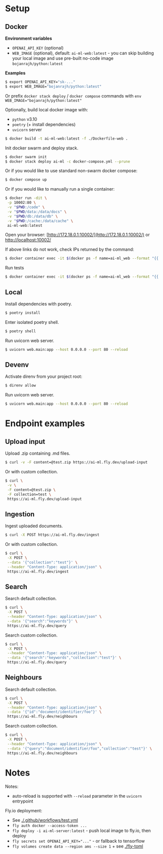 # Setup

## Docker

**Environment variables**

- `OPENAI_API_KEY` (optional)
- `WEB_IMAGE` (optional), default: `ai-ml-web:latest` - you can skip building your local image and use pre-built
  no-code image `bojanrajh/python:latest`

**Examples**

```bash
$ export OPENAI_API_KEY="sk-..."
$ export WEB_IMAGE="bojanrajh/python:latest"
```

Or prefix `docker stack deploy` / `docker compose` commands with `env WEB_IMAGE="bojanrajh/python:latest"`

Optionally, build local docker image with:

- `python` v3.10
- `poetry` (+ install dependencies)
- `uvicorn` server

```bash
$ docker build -t ai-ml-web:latest -f ./Dockerfile-web .
```

Init docker swarm and deploy stack.

```bash
$ docker swarm init
$ docker stack deploy ai-ml -c docker-compose.yml --prune
```

Or if you would like to use standard non-swarm docker compose:

```bash
$ docker compose up
```

Or if you would like to manually run a single container:

```bash
$ docker run -dit \
 -p 10002:80 \
 -v "$PWD:/code" \
 -v "$PWD/data:/data/docs" \
 -v "$PWD/db:/data/db" \
 -v "$PWD:/cache:/data/cache" \
 ai-ml-web:latest
```

Open your browser: [http://172.18.0.1:10002/](http://172.18.0.1:10002/)
or [http://localhost:10002/](http://localhost:10002/)

If above links do not work, check IPs returned by the command:

```bash
$ docker container exec -it $(docker ps -f name=ai-ml_web --format "{{.ID}}") hostname -I
```

Run tests

```bash
$ docker container exec -it $(docker ps -f name=ai-ml_web --format "{{.ID}}") pytest
```

## Local

Install dependencies with poetry.

```bash
$ poetry install
```

Enter isolated poetry shell.

```bash
$ poetry shell
```

Run uvicorn web server.

```bash
$ uvicorn web.main:app --host 0.0.0.0 --port 80 --reload
```

## Devenv

Activate direnv from your project root:

```bash
$ direnv allow
```

Run uvicorn web server.

```bash
$ uvicorn web.main:app --host 0.0.0.0 --port 80 --reload
```

# Endpoint examples

## Upload input

Upload .zip containing .md files.

```bash
$ curl -v -F content=@test.zip https://ai-ml.fly.dev/upload-input
```

Or with custom collection.

```bash
$ curl \
 -v \
 -F content=@test.zip \
 -F collection=test \
 https://ai-ml.fly.dev/upload-input
```

## Ingestion

Ingest uploaded documents.

```bash
$ curl -X POST https://ai-ml.fly.dev/ingest
```

Or with custom collection.

```bash
$ curl \
 -X POST \
 --data '{"collection":"test"}' \
 --header "Content-Type: application/json" \
 https://ai-ml.fly.dev/ingest
```

## Search

Search default collection.

```bash
$ curl \
 -X POST \
 --header "Content-Type: application/json" \
 --data '{"search":"keywords"}' \
 https://ai-ml.fly.dev/query
```

Search custom collection.

```bash
$ curl \
 -X POST \
 --header "Content-Type: application/json" \
 --data '{"search":"keywords","collection":"test"}' \
 https://ai-ml.fly.dev/query
```

## Neighbours

Search default collection.

```bash
$ curl \
 -X POST \
 --header "Content-Type: application/json" \
 --data '{"id":"document/identifier/foo"}' \
 https://ai-ml.fly.dev/neighbours
```

Search custom collection.

```bash
$ curl \
 -X POST \
 --header "Content-Type: application/json" \
 --data '{"query":"document/identifier/foo","collection":"test"}' \
 https://ai-ml.fly.dev/neighbours
```

# Notes

Notes:

- auto-reload is supported with `--reload` parameter in the `uvicorn` entrypoint

Fly.io deployment:

- See [./.github/workflows/test.yml](./.github/workflows/test.yml)
- `fly auth docker --access-token ...`
- `fly deploy -i ai-ml-server:latest` - push local image to fly.io, then deploy
- `fly secrets set OPENAI_API_KEY="..."` - or fallback to tensorflow
- `fly volumes create data --region ams --size 1` + see [./fly-toml](./fly-toml)